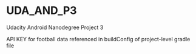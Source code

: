 # UDA_AND_P3
Udacity Android Nanodegree Project 3

API KEY for football data referenced in buildConfig of project-level gradle file
